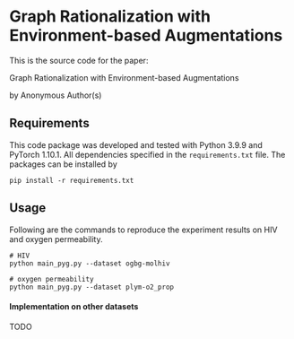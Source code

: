 Graph Rationalization with Environment-based Augmentations
====

This is the source code for the paper:

Graph Rationalization with Environment-based Augmentations

by Anonymous Author(s)

## Requirements

This code package was developed and tested with Python 3.9.9 and PyTorch 1.10.1. All dependencies specified in the ```requirements.txt``` file. The packages can be installed by
```
pip install -r requirements.txt
```

## Usage

Following are the commands to reproduce the experiment results on HIV and oxygen permeability.

```
# HIV
python main_pyg.py --dataset ogbg-molhiv

# oxygen permeability
python main_pyg.py --dataset plym-o2_prop
```

#### Implementation on other datasets

TODO